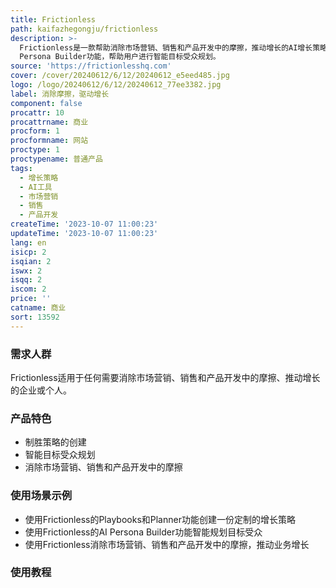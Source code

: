 ```yaml
---
title: Frictionless
path: kaifazhegongju/frictionless
description: >-
  Frictionless是一款帮助消除市场营销、销售和产品开发中的摩擦，推动增长的AI增长策略和营销工具。它提供Playbooks和Planner功能，帮助用户创建制胜策略，并提供AI
  Persona Builder功能，帮助用户进行智能目标受众规划。
source: 'https://frictionlesshq.com'
cover: /cover/20240612/6/12/20240612_e5eed485.jpg
logo: /logo/20240612/6/12/20240612_77ee3382.jpg
label: 消除摩擦，驱动增长
component: false
procattr: 10
procattrname: 商业
procform: 1
procformname: 网站
proctype: 1
proctypename: 普通产品
tags:
  - 增长策略
  - AI工具
  - 市场营销
  - 销售
  - 产品开发
createTime: '2023-10-07 11:00:23'
updateTime: '2023-10-07 11:00:23'
lang: en
isicp: 2
isqian: 2
iswx: 2
isqq: 2
iscom: 2
price: ''
catname: 商业
sort: 13592
---
```




### 需求人群
Frictionless适用于任何需要消除市场营销、销售和产品开发中的摩擦、推动增长的企业或个人。

### 产品特色
- 制胜策略的创建
- 智能目标受众规划
- 消除市场营销、销售和产品开发中的摩擦

### 使用场景示例
- 使用Frictionless的Playbooks和Planner功能创建一份定制的增长策略
- 使用Frictionless的AI Persona Builder功能智能规划目标受众
- 使用Frictionless消除市场营销、销售和产品开发中的摩擦，推动业务增长

### 使用教程


  
